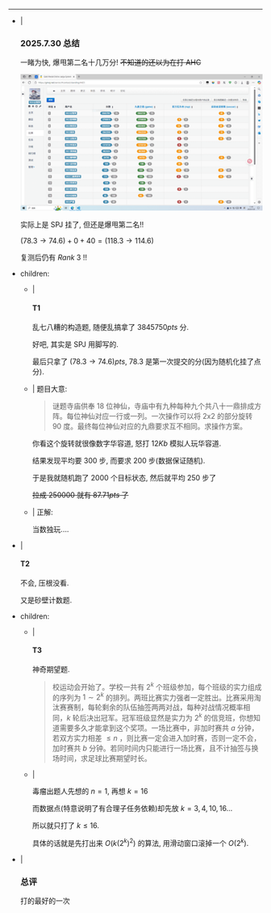 ---
- |
    ### 2025.7.30 总结

    一睹为快, 爆甩第二名十几万分! ~~不知道的还以为在打 AHC~~

    ![请耐心等待](/image/2025.7.30.1.PNG)

    实际上是 SPJ 挂了, 但还是爆甩第二名!!

    $(78.3\to74.6) + 0 + 40 = (118.3\to114.6)$

    复测后仍有 $Rank~3$ !!

- children:
    - |
        #### T1

        乱七八糟的构造题, 随便乱搞拿了 $3845750 pts$ 分.

        好吧, 其实是 SPJ 用脚写的.

        最后只拿了 $(78.3\to74.6) pts$, 78.3 是第一次提交的分(因为随机化挂了点分).

    - |
        题目大意:

        > 谜题寺庙供奉 18 位神仙，寺庙中有九种每种九个共八十一鼎排成方阵。每位神仙对应一行或一列。一次操作可以将 2x2 的部分旋转 90 度。最终每位神仙对应的九鼎要求互不相同。求操作方案。

        你看这个旋转就很像数字华容道, 怒打 $12Kb$ 模拟人玩华容道.

        结果发现平均要 $300$ 步, 而要求 $200$ 步(数据保证随机).

        于是我就随机跑了 $2000$ 个目标状态, 然后就平均 $250$ 步了

        ~~拉成 $250000$ 就有 $87.71 pts$ 了~~

    - |
        正解:

        当数独玩....

- |
    #### T2

    不会, 压根没看.

    又是砂壁计数题.

- children:
    - |
        #### T3

        神奇期望题.

        > 校运动会开始了。学校一共有 $2^k$ 个班级参加，每个班级的实力组成的序列为 $1\sim 2^k$ 的排列。两班比赛实力强者一定胜出。比赛采用淘汰赛赛制，每轮剩余的队伍抽签两两对战，每种对战情况概率相同，$k$ 轮后决出冠军。冠军班级显然是实力为 $2^k$ 的信竞班，你想知道需要多久才能拿到这个奖项。一场比赛中，非加时赛共 $a$ 分钟，若双方实力相差 $\le n$ ，则比赛一定会进入加时赛，否则一定不会，加时赛共 $b$ 分钟。若同时间内只能进行一场比赛，且不计抽签与换场时间，求足球比赛期望时长。

    - |

        毒瘤出题人先想的 $n=1$, 再想 $k=16$
        
        而数据点(特意说明了有合理子任务依赖)却先放 $k=3,4,10,16$...

        所以就只打了 $k\le16$.

        具体的话就是先打出来 $O(k(2^k)^2)$ 的算法, 用滑动窗口滚掉一个 $O(2^k)$.

- |
    ### 总评

    打的最好的一次